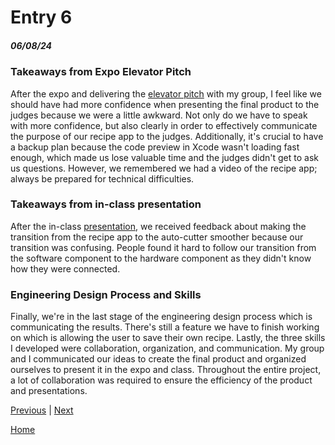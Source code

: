 # Entry 6
##### 06/08/24

### Takeaways from Expo Elevator Pitch

After the expo and delivering the [elevator pitch](https://docs.google.com/document/d/1q1kv5fxVlAfcq-0ERWnh0_SLryxskqKYo2vqAg-qa18/edit) with my group, I feel like we should have had more confidence when presenting the final product to the judges because we were a little awkward. Not only do we have to speak with more confidence, but also clearly in order to effectively communicate the purpose of our recipe app to the judges. Additionally, it's crucial to have a backup plan because the code preview in Xcode wasn't loading fast enough, which made us lose valuable time and the judges didn't get to ask us questions. However, we remembered we had a video of the recipe app; always be prepared for technical difficulties.

### Takeaways from in-class presentation

After the in-class [presentation](https://docs.google.com/presentation/d/1fzJTYPV8W36z7rmppDt6pjyQiK0mtnq6svw637Mek8o/edit#slide=id.p), we received feedback about making the transition from the recipe app to the auto-cutter smoother because our transition was confusing. People found it hard to follow our transition from the software component to the hardware component as they didn't know how they were connected.

### Engineering Design Process and Skills

Finally, we're in the last stage of the engineering design process which is communicating the results. There's still a feature we have to finish working on which is allowing the user to save their own recipe. Lastly, the three skills I developed were collaboration, organization, and communication. My group and I communicated our ideas to create the final product and organized ourselves to present it in the expo and class. Throughout the entire project, a lot of collaboration was required to ensure the efficiency of the product and presentations.


[Previous](entry05.md) | [Next](entry07.md)

[Home](../README.md)